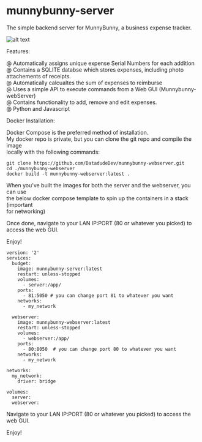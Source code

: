 # munnybunny-server

The simple backend server for MunnyBunny, a business expense tracker. 

![alt text](https://datadude.dev/wp-content/uploads/2023/10/00002-2207509569.png)



Features: 

@ Automatically assigns unique expense Serial Numbers for each addition  
@ Contains a SQLITE databse which stores expenses, including photo attachements of receipts.  
@ Automatically calcualtes the sum of expenses to reimburse  
@ Uses a simple API to execute commands from a Web GUI (Munnybunny-webServer)  
@ Contains functionality to add, remove and edit expenses.  
@ Python and Javascript 


Docker Installation: 

Docker Compose is the preferred method of installation.  
My docker repo is private, but you can clone the git repo and compile the image  
locally with the following commands: 

```
git clone https://github.com/DatadudeDev/munnybunny-webserver.git
cd ./munnybunny-webserver
docker build -t munnybunny-webserver:latest .
```

When you've built the images for both the server and the webserver, you can use  
the below docker compose template to spin up the containers in a stack (important  
for networking) 

Once done, navigate to your LAN IP:PORT (80 or whatever you picked) to access the web GUI.

Enjoy!

```
version: '2'
services:
  budget:
    image: munnybunny-server:latest
    restart: unless-stopped
    volumes:
      - server:/app/
    ports:
      - 81:5050 # you can change port 81 to whatever you want
    networks:
      - my_network

  webserver:
    image: munnybunny-webserver:latest
    restart: unless-stopped
    volumes:
      - webserver:/app/
    ports:
      - 80:8050  # you can change port 80 to whatever you want
    networks:
      - my_network

networks:
  my_network:
    driver: bridge

volumes:
  server:
  webserver:

```

Navigate to your LAN IP:PORT (80 or whatever you picked) to access the web GUI. 

Enjoy! 
